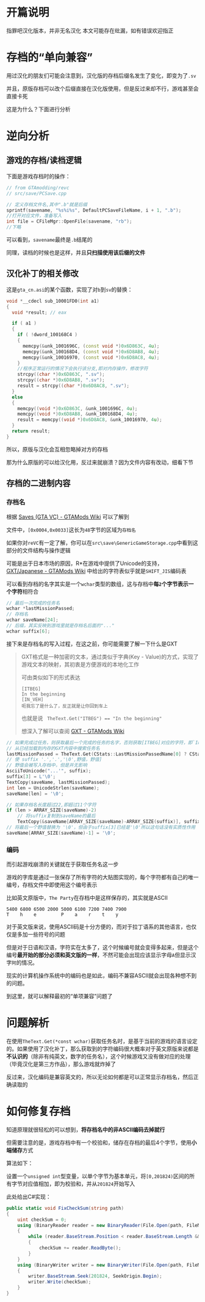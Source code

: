 # 开篇说明

指罪吧汉化版本，并非无名汉化
本文可能存在纰漏，如有错误欢迎指正

# 存档的“单向兼容”

用过汉化的朋友们可能会注意到，汉化版的存档后缀名发生了变化，即变为了`.sv`

并且，原版存档可以改个后缀直接在汉化版使用，但是反过来却不行，游戏甚至会直接卡死

这是为什么？下面进行分析

# 逆向分析

## 游戏的存档/读档逻辑

下面是游戏存档时的操作：

```c++
// from GTAmodding/revc 
// src/save/PCSave.cpp

// 定义存档文件名,其中".b"就是后缀
sprintf(savename, "%s%i%s", DefaultPCSaveFileName, i + 1, ".b");
//打开对应文件，准备写入
int file = CFileMgr::OpenFile(savename, "rb");
//下略
```

可以看到，`savename`最终是`.b`结尾的

同理，读档的时候也是这样，并且**只扫描使用该后缀的文件**

## 汉化补丁的相关修改

这是`gta_cn.asi`的某个函数，实现了对`b`到`sv`的替换：

```cpp
void *__cdecl sub_10001FD0(int a1)
{
  void *result; // eax

  if ( a1 )
  {
    if ( !dword_100168C4 )
    {
      memcpy(&unk_1001696C, (const void *)0x6D863C, 4u);
      memcpy(&unk_100168D4, (const void *)0x6D8AB8, 4u);
      memcpy(&unk_10016970, (const void *)0x6D8AC8, 4u);
    }
    //程序正常运行的情况下会执行该分支,即对内存操作，修改字符
    strcpy((char *)0x6D863C, ".sv");
    strcpy((char *)0x6D8AB8, ".sv");
    result = strcpy((char *)0x6D8AC8, ".sv");
  }
  else
  {
    memcpy((void *)0x6D863C, &unk_1001696C, 4u);
    memcpy((void *)0x6D8AB8, &unk_100168D4, 4u);
    result = memcpy((void *)0x6D8AC8, &unk_10016970, 4u);
  }
  return result;
}
```

所以，原版与汉化会互相忽略掉对方的存档

那为什么原版的可以给汉化用，反过来就崩溃？因为文件内容有改动，细看下节

## 存档的二进制内容

### 存档名

根据 [Saves (GTA VC) - GTAMods Wiki](https://gtamods.com/wiki/Saves_(GTA_VC)) 可以了解到

文件中，`[0x0004,0x0033]`这长为`48`字节的区域为`存档名`

如果你对`reVC`有一定了解，你可以在`src\save\GenericGameStorage.cpp`中看到这部分的文件结构与操作逻辑

可能是出于日本市场的原因，R*在游戏中提供了Unicode的支持，[GXT/Japanese - GTAMods Wiki](https://gtamods.com/wiki/GXT/Japanese) 中给出的字符表似乎就是`SHIFT_JIS`编码表

可以看到存档的名字其实是一个`wchar`类型的数组，这与存档中**每`2`个字节表示一个字符**相符合

```c
// 最后一次完成的任务名
wchar *lastMissionPassed;
// 存档名
wchar saveName[24];
// 后缀，其实反映到游戏里就是存档名后面的"..."
wchar suffix[6];
```

接下来是存档名的写入过程，在这之前，你可能需要了解一下什么是GXT

> GXT格式是一种加密的文本，通过类似于字典(Key - Value)的方式，实现了游戏文本的映射，其初衷是方便游戏的本地化工作
>
> 可由类似如下的形式表达
>
> ```
> [ITBEG]
> In the beginning
> [IN_VEH]
> 呃我忘了是什么了，反正就是让你回到车上
> ```
>
> 也就是说 ` TheText.Get("ITBEG") == "In the beginning"`
>
> 想深入了解可以查阅 [GXT - GTAMods Wiki](https://gtamods.com/wiki/GXT)

```c
// 如果完成过任务，则获取最后一个完成的任务的名字，否则获取[ITBEG]对应的字符，即`In the beginning`
// 从已经加载到内存的GXT内容中搜索任务名
lastMissionPassed = TheText.Get(CStats::LastMissionPassedName[0] ? CStats::LastMissionPassedName : "ITBEG");
// 使 suffix '.','.','\0',野值，野值]
// 野值会被写入存档中，但是并无影响
AsciiToUnicode("...'", suffix);
suffix[3] = L'\0';
TextCopy(saveName, lastMissionPassed);
int len = UnicodeStrlen(saveName);
saveName[len] = '\0';

// 如果存档名长度超过22,即超过11个字符
if (len > ARRAY_SIZE(saveName)-2)
    // 将suffix复制到saveName的最后
    TextCopy(&saveName[ARRAY_SIZE(saveName)-ARRAY_SIZE(suffix)], suffix);
// 将最后一个野值替换为 '\0'，但由于suffix[3]已经是'\0'所以这句话没有实质性作用
saveName[ARRAY_SIZE(saveName)-1] = '\0';
```

### 编码

而引起游戏崩溃的关键就在于获取任务名这一步

游戏的字库是通过一张保存了所有字符的大贴图实现的，每个字符都有自己的唯一编号，存档文件中即使用这个编号表示

比如英文原版中，`The Party`在存档中是这样保存的，其实就是ASCII

```
5400 6800 6500 2000 5000 6100 7200 7400 7900
T    h    e         P    a    r    t    y
```

对于英文版来说，使用ASCII码是十分方便的，而对于拉丁语系的其他语言，也仅仅是多加一些符号的问题

但是对于日语和汉语，字符实在太多了，这个时候编号就会变得多起来，但是这个编号**最开始的部分必须和英文版的一样**，不然可能会出现应该显示字母`A`但显示汉字`阿`的情况。

现实的计算机操作系统中的编码也是如此，编码不兼容ASCII就会出现各种想不到的问题。

到这里，就可以解释最初的“单项兼容”问题了

# 问题解析

在使用`TheText.Get(*const wchar)`获取任务名时，是基于当前的游戏的语言设定的。如果使用了汉化补丁，那么获取到的字符编码很大概率对于英文原版来说都是**不认识的**（除非有纯英文，数字的任务名），这个时候游戏又没有做对应的处理（毕竟汉化是第三方作品），那么游戏就炸掉了

反过来，汉化编码是兼容英文的，所以无论如何都是可以正常显示存档名，然后正确读取的

# 如何修复存档

知道原理就很轻松的可以想到，**将存档名中的非ASCII编码去掉就行**	

但需要注意的是，游戏存档中有一个校验和，储存在存档的最后4个字节，使用**小端储存**方式

算法如下：

设置一个`unsigned int`型变量，以单个字节为基本单元，将`[0,201824)`区间的所有字节对应值相加，即为校验和，并从`201824`开始写入

此处给出C#实现：


```csharp
public static void FixCheckSum(string path)
{
    uint checkSum = 0;
    using (BinaryReader reader = new BinaryReader(File.Open(path, FileMode.Open)))
    {
        while (reader.BaseStream.Position < reader.BaseStream.Length && reader.BaseStream.Position < 201824)
        {
            checkSum += reader.ReadByte();
        }
    }
    using (BinaryWriter writer = new BinaryWriter(File.Open(path, FileMode.Open)))
    {
        writer.BaseStream.Seek(201824, SeekOrigin.Begin);
        writer.Write(checkSum);
    }
}
```
